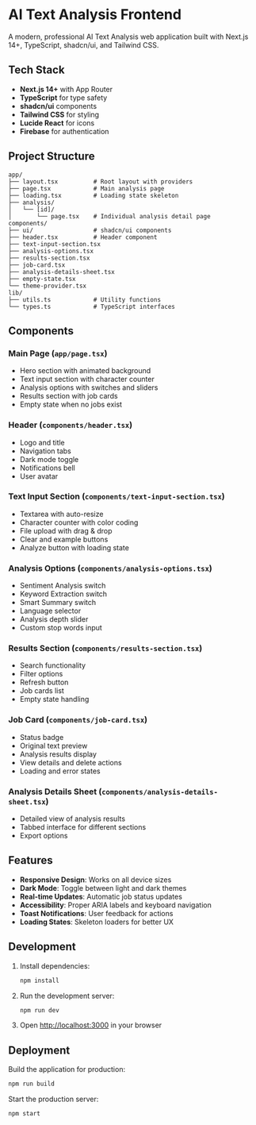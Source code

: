 # AI Text Analysis Frontend

A modern, professional AI Text Analysis web application built with Next.js 14+, TypeScript, shadcn/ui, and Tailwind CSS.

## Tech Stack

- **Next.js 14+** with App Router
- **TypeScript** for type safety
- **shadcn/ui** components
- **Tailwind CSS** for styling
- **Lucide React** for icons
- **Firebase** for authentication

## Project Structure

```
app/
├── layout.tsx          # Root layout with providers
├── page.tsx            # Main analysis page
├── loading.tsx         # Loading state skeleton
├── analysis/
│   └── [id]/
│       └── page.tsx    # Individual analysis detail page
components/
├── ui/                 # shadcn/ui components
├── header.tsx          # Header component
├── text-input-section.tsx
├── analysis-options.tsx
├── results-section.tsx
├── job-card.tsx
├── analysis-details-sheet.tsx
├── empty-state.tsx
└── theme-provider.tsx
lib/
├── utils.ts            # Utility functions
└── types.ts            # TypeScript interfaces
```

## Components

### Main Page (`app/page.tsx`)
- Hero section with animated background
- Text input section with character counter
- Analysis options with switches and sliders
- Results section with job cards
- Empty state when no jobs exist

### Header (`components/header.tsx`)
- Logo and title
- Navigation tabs
- Dark mode toggle
- Notifications bell
- User avatar

### Text Input Section (`components/text-input-section.tsx`)
- Textarea with auto-resize
- Character counter with color coding
- File upload with drag & drop
- Clear and example buttons
- Analyze button with loading state

### Analysis Options (`components/analysis-options.tsx`)
- Sentiment Analysis switch
- Keyword Extraction switch
- Smart Summary switch
- Language selector
- Analysis depth slider
- Custom stop words input

### Results Section (`components/results-section.tsx`)
- Search functionality
- Filter options
- Refresh button
- Job cards list
- Empty state handling

### Job Card (`components/job-card.tsx`)
- Status badge
- Original text preview
- Analysis results display
- View details and delete actions
- Loading and error states

### Analysis Details Sheet (`components/analysis-details-sheet.tsx`)
- Detailed view of analysis results
- Tabbed interface for different sections
- Export options

## Features

- **Responsive Design**: Works on all device sizes
- **Dark Mode**: Toggle between light and dark themes
- **Real-time Updates**: Automatic job status updates
- **Accessibility**: Proper ARIA labels and keyboard navigation
- **Toast Notifications**: User feedback for actions
- **Loading States**: Skeleton loaders for better UX

## Development

1. Install dependencies:
   ```bash
   npm install
   ```

2. Run the development server:
   ```bash
   npm run dev
   ```

3. Open [http://localhost:3000](http://localhost:3000) in your browser

## Deployment

Build the application for production:
```bash
npm run build
```

Start the production server:
```bash
npm start
```